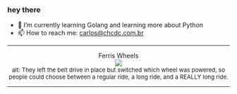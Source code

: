 ### hey there 

- :seedling: I’m currently learning Golang and learning more about Python
- :mailbox: How to reach me: carlos@chcdc.com.br


---


<!-- xkcd -->
<p align="center">Ferris Wheels</br><img src=https://imgs.xkcd.com/comics/ferris_wheels.png></br><font size =2>alt: They left the belt drive in place but switched which wheel was powered, so people could choose between a regular ride, a long ride, and a REALLY long ride.</br></font></p></table></p> 


<!-- xkcd -->
---

